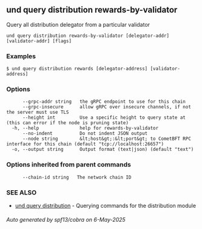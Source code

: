 ## und query distribution rewards-by-validator

Query all distribution delegator from a particular validator

```
und query distribution rewards-by-validator [delegator-addr] [validator-addr] [flags]
```

### Examples

```
$ und query distribution rewards [delegator-address] [validator-address]
```

### Options

```
      --grpc-addr string   the gRPC endpoint to use for this chain
      --grpc-insecure      allow gRPC over insecure channels, if not the server must use TLS
      --height int         Use a specific height to query state at (this can error if the node is pruning state)
  -h, --help               help for rewards-by-validator
      --no-indent          Do not indent JSON output
      --node string        &lt;host&gt;:&lt;port&gt; to CometBFT RPC interface for this chain (default "tcp://localhost:26657")
  -o, --output string      Output format (text|json) (default "text")
```

### Options inherited from parent commands

```
      --chain-id string   The network chain ID
```

### SEE ALSO

* [und query distribution](und_query_distribution.md)	 - Querying commands for the distribution module

###### Auto generated by spf13/cobra on 6-May-2025
